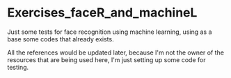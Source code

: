 # Exercises_faceR_and_machineL
Just some tests for face recognition using machine learning, using as a base some codes that already exists.

All the references would be updated later, because I'm not the owner of the resources that are being used here, I'm just setting up some code for testing.
